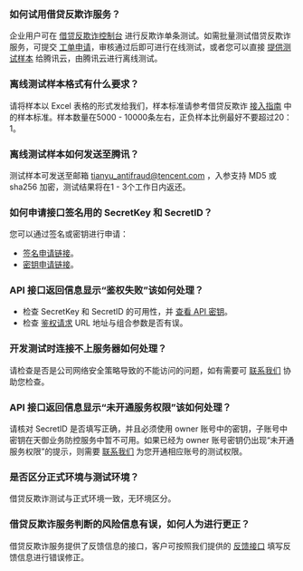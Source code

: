 ### 如何试用借贷反欺诈服务？
企业用户可在 [借贷反欺诈控制台](https://console.cloud.tencent.com/tianyu/service/antifraud/test) 进行反欺诈单条测试。如需批量测试借贷反欺诈服务，可提交 [工单申请](https://console.cloud.tencent.com/workorder/category/create?level1_id=141&level2_id=151&level1_name=%E5%AE%89%E5%85%A8%E6%9C%8D%E5%8A%A1&level2_name=%E5%A4%A9%E5%BE%A1%E4%B8%9A%E5%8A%A1%E5%AE%89%E5%85%A8%E9%98%B2%E6%8A%A4%20BSP)，审核通过后即可进行在线测试，或者您可以直接 [提供测试样本](#csyb) 给腾讯云，由腾讯云进行离线测试。
### 离线测试样本格式有什么要求？
请将样本以 Excel 表格的形式发给我们，样本标准请参考借贷反欺诈 [接入指南](https://cloud.tencent.com/document/product/668/14255) 中的样本标准。样本数量在5000 - 10000条左右，正负样本比例最好不要超过20：1。
<span id="csyb"></span>
### 离线测试样本如何发送至腾讯？
测试样本可发送至邮箱 tianyu_antifraud@tencent.com ，入参支持 MD5 或 sha256 加密，测试结果将在1 - 3个工作日内返还。
### 如何申请接口签名用的 SecretKey 和 SecretID？
您可以通过签名或密钥进行申请：
- [签名申请链接](https://cloud.tencent.com/document/product/215/1693)。
- [密钥申请链接](https://console.cloud.tencent.com/cam/capi)。

### API 接口返回信息显示“鉴权失败”该如何处理？
- 检查  SecretKey 和 SecretID 的可用性，并 [查看 API 密钥](https://console.cloud.tencent.com/capi)。
- 检查 [鉴权请求](https://cloud.tencent.com/document/product/295/7287) URL 地址与组合参数是否有误。

### 开发测试时连接不上服务器如何处理？
请检查是否是公司网络安全策略导致的不能访问的问题，如有需要可 [联系我们](https://cloud.tencent.com/about/connect) 协助您检查。
### API 接口返回信息显示“未开通服务权限”该如何处理？
请核对 SecretID 是否填写正确，并且必须使用 owner 账号中的密钥，子账号中密钥在天御业务防控服务中暂不可用。如果已经为 owner 账号密钥仍出现“未开通服务权限”的提示，则需要 [联系我们](https://cloud.tencent.com/about/connect) 为您开通相应账号的测试权限。
### 是否区分正式环境与测试环境？
借贷反欺诈测试与正式环境一致，无环境区分。
### 借贷反欺诈服务判断的风险信息有误，如何人为进行更正？
借贷反欺诈服务提供了反馈信息的接口，客户可按照我们提供的 [反馈接口](https://cloud.tencent.com/document/api/295/4052
) 填写反馈信息进行错误修正。

